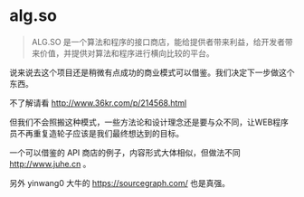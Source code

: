 alg.so
=========

> ALG.SO 是一个算法和程序的接口商店，能给提供者带来利益，给开发者带来价值，并提供对算法和程序进行横向比较的平台。

说来说去这个项目还是稍微有点成功的商业模式可以借鉴。我们决定下一步做这个东西。

不了解请看 http://www.36kr.com/p/214568.html

但我们不会照搬这种模式，一些方法论和设计理念还是要与众不同，让WEB程序员不再重复造轮子应该是我们最终想达到的目标。

一个可以借鉴的 API 商店的例子，内容形式大体相似，但做法不同 http://www.juhe.cn 。

另外 yinwang0 大牛的 https://sourcegraph.com/ 也是真强。
